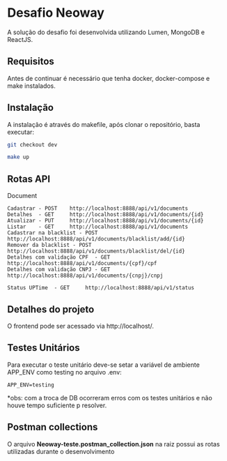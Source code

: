 # Desafio Neoway

A solução do desafio foi desenvolvida utilizando Lumen, MongoDB e ReactJS. 

## Requisitos

Antes de continuar é necessário que tenha docker, docker-compose e make instalados.

## Instalação


A instalação é através do makefile, após clonar o repositório, basta executar:

```bash
git checkout dev
```

```bash
make up
```

## Rotas API

Document
```
Cadastrar - POST    http://localhost:8888/api/v1/documents
Detalhes  - GET     http://localhost:8888/api/v1/documents/{id}
Atualizar - PUT     http://localhost:8888/api/v1/documents/{id}
Listar    - GET     http://localhost:8888/api/v1/documents
Cadastrar na blacklist - POST       http://localhost:8888/api/v1/documents/blacklist/add/{id}
Remover da blacklist - POST         http://localhost:8888/api/v1/documents/blacklist/del/{id}
Detalhes com validação CPF  - GET   http://localhost:8888/api/v1/documents/{cpf}/cpf
Detalhes com validação CNPJ - GET   http://localhost:8888/api/v1/documents/{cnpj}/cnpj

Status UPTime  - GET     http://localhost:8888/api/v1/status
```

## Detalhes do projeto

O frontend pode ser acessado via http://localhost/. 

## Testes Unitários

Para executar o teste unitário deve-se setar a variável de ambiente APP_ENV como testing no arquivo .env:

```
APP_ENV=testing
```
*obs: com a troca de DB ocorreram erros com os testes unitários e não houve tempo suficiente p resolver.

## Postman collections 

O arquivo **Neoway-teste.postman_collection.json** na raiz possui as rotas utilizadas durante o desenvolvimento